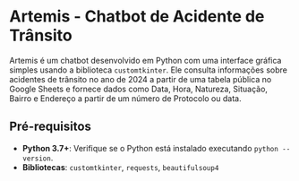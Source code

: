 # Artemis - Chatbot de Acidente de Trânsito

Artemis é um chatbot desenvolvido em Python com uma interface gráfica simples usando a biblioteca `customtkinter`. Ele consulta informações sobre acidentes de trânsito no ano de 2024 a partir de uma tabela pública no Google Sheets e fornece dados como Data, Hora, Natureza, Situação, Bairro e Endereço a partir de um número de Protocolo ou data.

## Pré-requisitos

- **Python 3.7+**: Verifique se o Python está instalado executando `python --version`.
- **Bibliotecas**: `customtkinter`, `requests`, `beautifulsoup4`

